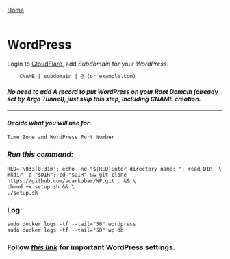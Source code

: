 <p align="left">
  <a href="https://github.com/vdarkobar/home-cloud">Home</a>
  <br><br>
</p> 
  
# WordPress
  
Login to <a href="https://dash.cloudflare.com/">CloudFlare</a>, add *Subdomain* for your *WordPress*. 
```
    CNAME | subdomain | @ (or example.com)
```
#### *No need to add A record to put WordPress on your Root Domain (already set by Argo Tunnel), just skip this step, including CNAME creation.*
  
---
  
#### *Decide what you will use for*:
```
Time Zone and WordPress Port Number.
```
    
### *Run this command*:
```
RED='\033[0;31m'; echo -ne "${RED}Enter directory name: "; read DIR; \
mkdir -p "$DIR"; cd "$DIR" && git clone https://github.com/vdarkobar/WP.git . && \
chmod +x setup.sh && \
./setup.sh
```
  
### Log:
```
sudo docker logs -tf --tail="50" wordpress
sudo docker logs -tf --tail="50" wp-db
```
  
### Follow <i><a href="https://github.com/vdarkobar/home-cloud/blob/main/shared/WP%20Additional%20Settings.md">this link</a></i> for important WordPress settings.  
  
